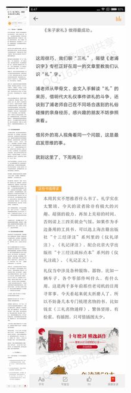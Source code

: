 ![](../../images/2017年05月/XY0505礼下庶人：国家立法让穷人讲礼.jpg)
![](../../images/2017年05月/XY0505礼下庶人：国家立法让穷人讲礼2.jpg)
